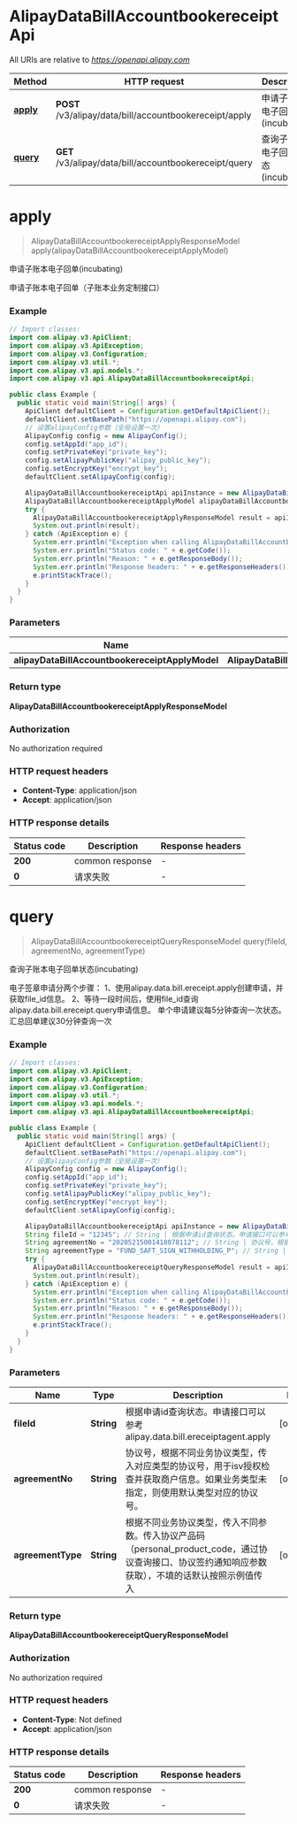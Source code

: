 # AlipayDataBillAccountbookereceiptApi

All URIs are relative to *https://openapi.alipay.com*

| Method | HTTP request | Description |
|------------- | ------------- | -------------|
| [**apply**](AlipayDataBillAccountbookereceiptApi.md#apply) | **POST** /v3/alipay/data/bill/accountbookereceipt/apply | 申请子账本电子回单(incubating) |
| [**query**](AlipayDataBillAccountbookereceiptApi.md#query) | **GET** /v3/alipay/data/bill/accountbookereceipt/query | 查询子账本电子回单状态(incubating) |


<a name="apply"></a>
# **apply**
> AlipayDataBillAccountbookereceiptApplyResponseModel apply(alipayDataBillAccountbookereceiptApplyModel)

申请子账本电子回单(incubating)

申请子账本电子回单（子账本业务定制接口）

### Example
```java
// Import classes:
import com.alipay.v3.ApiClient;
import com.alipay.v3.ApiException;
import com.alipay.v3.Configuration;
import com.alipay.v3.util.*;
import com.alipay.v3.api.models.*;
import com.alipay.v3.api.AlipayDataBillAccountbookereceiptApi;

public class Example {
  public static void main(String[] args) {
    ApiClient defaultClient = Configuration.getDefaultApiClient();
    defaultClient.setBasePath("https://openapi.alipay.com");
    // 设置alipayConfig参数（全局设置一次）
    AlipayConfig config = new AlipayConfig();
    config.setAppId("app_id");
    config.setPrivateKey("private_key");
    config.setAlipayPublicKey("alipay_public_key");
    config.setEncryptKey("encrypt_key");
    defaultClient.setAlipayConfig(config);

    AlipayDataBillAccountbookereceiptApi apiInstance = new AlipayDataBillAccountbookereceiptApi(defaultClient);
    AlipayDataBillAccountbookereceiptApplyModel alipayDataBillAccountbookereceiptApplyModel = new AlipayDataBillAccountbookereceiptApplyModel(); // AlipayDataBillAccountbookereceiptApplyModel | 
    try {
      AlipayDataBillAccountbookereceiptApplyResponseModel result = apiInstance.apply(alipayDataBillAccountbookereceiptApplyModel);
      System.out.println(result);
    } catch (ApiException e) {
      System.err.println("Exception when calling AlipayDataBillAccountbookereceiptApi#apply");
      System.err.println("Status code: " + e.getCode());
      System.err.println("Reason: " + e.getResponseBody());
      System.err.println("Response headers: " + e.getResponseHeaders());
      e.printStackTrace();
    }
  }
}
```

### Parameters

| Name | Type | Description  | Notes |
|------------- | ------------- | ------------- | -------------|
| **alipayDataBillAccountbookereceiptApplyModel** | **AlipayDataBillAccountbookereceiptApplyModel**|  | [optional] |

### Return type

**AlipayDataBillAccountbookereceiptApplyResponseModel**

### Authorization

No authorization required

### HTTP request headers

 - **Content-Type**: application/json
 - **Accept**: application/json

### HTTP response details
| Status code | Description | Response headers |
|-------------|-------------|------------------|
| **200** | common response |  -  |
| **0** | 请求失败 |  -  |

<a name="query"></a>
# **query**
> AlipayDataBillAccountbookereceiptQueryResponseModel query(fileId, agreementNo, agreementType)

查询子账本电子回单状态(incubating)

电子签章申请分两个步骤： 1、使用alipay.data.bill.ereceipt.apply创建申请，并获取file_id信息。 2、等待一段时间后，使用file_id查询alipay.data.bill.ereceipt.query申请信息。 单个申请建议每5分钟查询一次状态。汇总回单建议30分钟查询一次

### Example
```java
// Import classes:
import com.alipay.v3.ApiClient;
import com.alipay.v3.ApiException;
import com.alipay.v3.Configuration;
import com.alipay.v3.util.*;
import com.alipay.v3.api.models.*;
import com.alipay.v3.api.AlipayDataBillAccountbookereceiptApi;

public class Example {
  public static void main(String[] args) {
    ApiClient defaultClient = Configuration.getDefaultApiClient();
    defaultClient.setBasePath("https://openapi.alipay.com");
    // 设置alipayConfig参数（全局设置一次）
    AlipayConfig config = new AlipayConfig();
    config.setAppId("app_id");
    config.setPrivateKey("private_key");
    config.setAlipayPublicKey("alipay_public_key");
    config.setEncryptKey("encrypt_key");
    defaultClient.setAlipayConfig(config);

    AlipayDataBillAccountbookereceiptApi apiInstance = new AlipayDataBillAccountbookereceiptApi(defaultClient);
    String fileId = "12345"; // String | 根据申请id查询状态。申请接口可以参考alipay.data.bill.ereceiptagent.apply
    String agreementNo = "20205215001418078112"; // String | 协议号，根据不同业务协议类型，传入对应类型的协议号，用于isv授权检查并获取商户信息。如果业务类型未指定，则使用默认类型对应的协议号。
    String agreementType = "FUND_SAFT_SIGN_WITHHOLDING_P"; // String | 根据不同业务协议类型，传入不同参数。传入协议产品码（personal_product_code，通过协议查询接口、协议签约通知响应参数获取），不填的话默认按照示例值传入
    try {
      AlipayDataBillAccountbookereceiptQueryResponseModel result = apiInstance.query(fileId, agreementNo, agreementType);
      System.out.println(result);
    } catch (ApiException e) {
      System.err.println("Exception when calling AlipayDataBillAccountbookereceiptApi#query");
      System.err.println("Status code: " + e.getCode());
      System.err.println("Reason: " + e.getResponseBody());
      System.err.println("Response headers: " + e.getResponseHeaders());
      e.printStackTrace();
    }
  }
}
```

### Parameters

| Name | Type | Description  | Notes |
|------------- | ------------- | ------------- | -------------|
| **fileId** | **String**| 根据申请id查询状态。申请接口可以参考alipay.data.bill.ereceiptagent.apply | [optional] |
| **agreementNo** | **String**| 协议号，根据不同业务协议类型，传入对应类型的协议号，用于isv授权检查并获取商户信息。如果业务类型未指定，则使用默认类型对应的协议号。 | [optional] |
| **agreementType** | **String**| 根据不同业务协议类型，传入不同参数。传入协议产品码（personal_product_code，通过协议查询接口、协议签约通知响应参数获取），不填的话默认按照示例值传入 | [optional] |

### Return type

**AlipayDataBillAccountbookereceiptQueryResponseModel**

### Authorization

No authorization required

### HTTP request headers

 - **Content-Type**: Not defined
 - **Accept**: application/json

### HTTP response details
| Status code | Description | Response headers |
|-------------|-------------|------------------|
| **200** | common response |  -  |
| **0** | 请求失败 |  -  |

